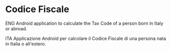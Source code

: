 # Codice Fiscale

ENG
Android application to calculate the Tax Code of a person born in Italy or abroad.

ITA
Applicazione Android per calcolare il Codice Fiscale di una persona nata in Italia o all'estero.
